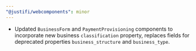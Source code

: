 ```yaml
---
"@justifi/webcomponents": minor
---
```


- Updated `BusinessForm` and `PaymentProvisioning` components to incorporate new business `classification` property, replaces fields for deprecated properties `business_structure` and `business_type`. 
